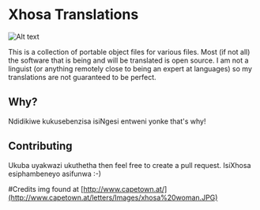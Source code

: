 # Xhosa Translations
![Alt text](http://www.capetown.at/letters/Images/xhosa%20woman.JPG)

This is a collection of portable object files for various files.
Most (if not all) the software that is being and will be translated is open source.
I am not a linguist (or anything remotely close to being an expert at languages) so my translations are not guaranteed to be perfect.

## Why?
Ndidikiwe kukusebenzisa isiNgesi entweni yonke that's why!
## Contributing

Ukuba uyakwazi ukuthetha then feel free to create a pull request. IsiXhosa esiphambeneyo
asifunwa :-)

#Credits
img found at [http://www.capetown.at/](http://www.capetown.at/letters/Images/xhosa%20woman.JPG)
